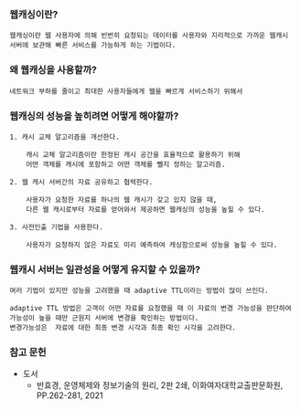 ### 웹캐싱이란?
    
    웹캐싱이란 웹 사용자에 의해 빈번히 요청되는 데이터를 사용자와 지리적으로 가까운 웹캐시 서버에 보관해 빠른 서비스를 가능하게 하는 기법이다.
    
### 왜 웹캐싱을 사용할까?
    
    네트워크 부하를 줄이고 최대한 사용자들에게 웹을 빠르게 서비스하기 위해서 
    
### 웹캐싱의 성능을 높히려면 어떻게 해야할까?
    1. 캐시 교체 알고리즘을 개선한다.
        
        캐시 교체 알고리즘이란 한정된 캐시 공간을 효율적으로 활용하기 위해
        어떤 객체를 캐시에 포함하고 어떤 객체를 뺄지 정하는 알고리즘.
        
    2. 웹 캐시 서버간의 자료 공유하고 협력한다.
        
        사용자가 요청한 자료를 하나의 웹 캐시가 갖고 있지 않을 때,
        다른 웹 캐시로부터 자료를 얻어와서 제공하면 웹캐싱의 성능을 높힐 수 있다.
        
    3. 사전인출 기법을 사용한다.
        
        사용자가 요청하지 않은 자료도 미리 예측하여 캐싱함으로써 성능을 높힐 수 있다.
        
### 웹캐시 서버는 일관성을 어떻게 유지할 수 있을까?
    
    여러 기법이 있지만 성능을 고려했을 때 adaptive TTL이라는 방법이 많이 쓰인다.
    
    adaptive TTL 방법은 고객이 어떤 자료를 요청했을 때 이 자료의 변경 가능성을 판단하여
    가능성이 높을 때만 근원지 서버에 변경을 확인하는 방법이다.
    변경가능성은  자료에 대한 최종 변경 시각과 최종 확인 시각을 고려한다.


### 참고 문헌
* 도서  
  * 반효경, 운영체제와 정보기술의 원리, 2판 2쇄, 이화여자대학교출판문화원, PP.262-281, 2021 